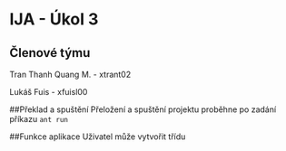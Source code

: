 # IJA - Úkol 3

## Členové týmu
Tran Thanh Quang M. - xtrant02

Lukáš Fuis - xfuisl00

##Překlad a spuštění
Přeložení a spuštění projektu proběhne po zadání příkazu `ant run`

##Funkce aplikace
Uživatel může vytvořit třídu
